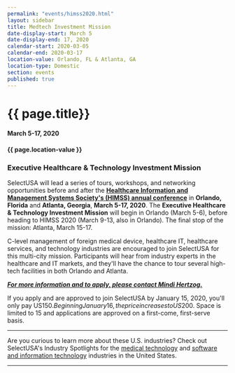 ```yaml
---
permalink: "events/himss2020.html"
layout: sidebar
title: Medtech Investment Mission
date-display-start: March 5
date-display-end: 17, 2020
calendar-start: 2020-03-05
calendar-end: 2020-03-17
location-value: Orlando, FL & Atlanta, GA
location-type: Domestic
section: events
published: true
---
```


# {{ page.title}}

#### March 5-17, 2020

#### {{ page.location-value }}

### Executive Healthcare & Technology Investment Mission

SelectUSA will lead a series of tours, workshops, and networking opportunities before and after the **[Healthcare Information and Management Systems Society's (HIMSS) annual conference](https://www.himssconference.org/?utm_source=himssorg&utm_medium=banner_ad&utm_campaign=reg_open&utm_term=carousel&utm_content=theme)** in **Orlando, Florida** and **Atlanta, Georgia**, **March 5-17, 2020**. The **Executive Healthcare & Technology Investment Mission** will begin in Orlando (March 5-6), before heading to HIMSS 2020 (March 9-13, also in Orlando). The final stop of the mission: Atlanta, March 15-17.

C-level management of foreign medical device, healthcare IT, healthcare services, and technology industries are encouraged to join SelectUSA for this multi-city mission. Participants will hear from industry experts in the healthcare and IT markets, and they'll have the chance to tour several high-tech facilities in both Orlando and Atlanta.

[_**For more information and to apply, please contact Mindi Hertzog.**_](mailto:mindi.hertzog@trade.gov)

If you apply and are approved to join SelectUSA by January 15, 2020, you'll only pay US$150. Beginning January 16, the price increases to US$200. Space is limited to 15 and applications are approved on a first-come, first-serve basis.

---

Are you curious to learn more about these U.S. industries? Check out SelectUSA's Industry Spotlights for the [medical technology](https://www.selectusa.gov/medical-technology-industry-united-states) and [software and information technology](https://www.selectusa.gov/software-and-information-technology-services-industry-united-states) industries in the United States.

---
